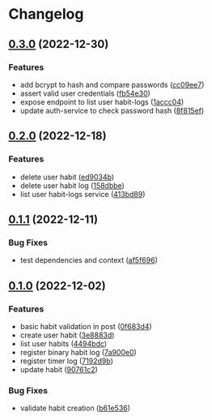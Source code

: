 # Changelog

## [0.3.0](https://github.com/allisonmachado/heatmaps/compare/v0.2.0...v0.3.0) (2022-12-30)


### Features

* add bcrypt to hash and compare passwords ([cc09ee7](https://github.com/allisonmachado/heatmaps/commit/cc09ee79fe2e1ca6f868b80d3e7cf3f4bbb91de0))
* assert valid user credentials ([fb54e30](https://github.com/allisonmachado/heatmaps/commit/fb54e30c05afea258f14c1ac4521de95e7c31bc2))
* expose endpoint to list user habit-logs ([1accc04](https://github.com/allisonmachado/heatmaps/commit/1accc04221ec3bf279084ac47f2b2070d6008483))
* update auth-service to check password hash ([8f815ef](https://github.com/allisonmachado/heatmaps/commit/8f815efa53d86fbbd5e52be48fb53943df462932))

## [0.2.0](https://github.com/allisonmachado/heatmaps/compare/v0.1.1...v0.2.0) (2022-12-18)


### Features

* delete user habit ([ed9034b](https://github.com/allisonmachado/heatmaps/commit/ed9034bd181fd72e4dd3874c0ed82952f373f588))
* delete user habit log ([158dbbe](https://github.com/allisonmachado/heatmaps/commit/158dbbedfc0c7e391159a963ef0e743e9f25dbd5))
* list user habit-logs service ([413bd89](https://github.com/allisonmachado/heatmaps/commit/413bd892f8a6afb46adce863fd7f877758ebde0c))

## [0.1.1](https://github.com/allisonmachado/heatmaps/compare/v0.1.0...v0.1.1) (2022-12-11)


### Bug Fixes

* test dependencies and context ([af5f696](https://github.com/allisonmachado/heatmaps/commit/af5f696d05b3b88ed4d0ec18c5b80365e88dceaa))

## [0.1.0](https://github.com/allisonmachado/heatmaps/compare/v0.0.2...v0.1.0) (2022-12-02)


### Features

* basic habit validation in post ([0f683d4](https://github.com/allisonmachado/heatmaps/commit/0f683d4c559701b8ec6bfaf4ac9e6326a7d41ed7))
* create user habit ([3e8883d](https://github.com/allisonmachado/heatmaps/commit/3e8883d13ed337d5f28f8356d4a2e434daa1bc54))
* list user habits ([4494bdc](https://github.com/allisonmachado/heatmaps/commit/4494bdc3f8e853e001f751cb20a377ff4d7d6bb9))
* register binary habit log ([7a900e0](https://github.com/allisonmachado/heatmaps/commit/7a900e0acb7ec6d03831c6cad9de2c978446cb36))
* register timer log ([7192d9b](https://github.com/allisonmachado/heatmaps/commit/7192d9b000f3bf3e4b289844519a118c62aa7c92))
* update habit ([90761c2](https://github.com/allisonmachado/heatmaps/commit/90761c28aa3bb7f9020f4027e7afe406a0f4afc3))


### Bug Fixes

* validate habit creation ([b61e536](https://github.com/allisonmachado/heatmaps/commit/b61e5368624d2cc0b3be2fc639b1df06921853b5))
